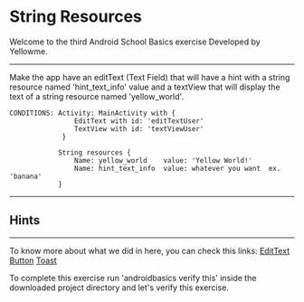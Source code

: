 # String Resources

Welcome to the third Android School Basics exercise
Developed by Yellowme.

----------------------------------------------------------------------
Make the app have an editText (Text Field) that will have a hint with a string resource named 'hint_text_info' value 
and a textView that will display the text of a string resource named 'yellow_world'.

    CONDITIONS: Activity: MainActivity with {
                    EditText with id: 'editTextUser'
                    TextView with id: 'textViewUser'
                 }

                String resources {
                    Name: yellow_world    value: 'Yellow World!'
                    Name: hint_text_info  value: whatever you want  ex. 'banana' 
                }

----------------------------------------------------------------------

## Hints



----------------------------------------------------------------------
To know more about what we did in here, you can check this links:
    [EditText](https://goo.gl/3JSnAR)
    [Button](https://goo.gl/nx4zVL)
    [Toast](https://goo.gl/j43QRO)


To complete this exercise run 'androidbasics verify this' inside the downloaded project directory and let's verify this exercise.




